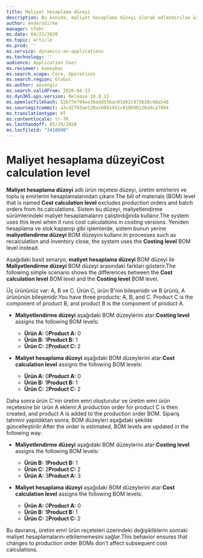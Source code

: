 ```yaml
---
title: Maliyet hesaplama düzeyi
description: Bu konuda, maliyet hesaplama düzeyi olarak adlandırılan ürün reçetesi (BOM) düzeyi açıklanmaktadır. Bu ürün reçetesi düzeyi, üretim ve toplu iş emirlerini hesaplamalarından çıkarır.
author: AndersGirke
manager: tfehr
ms.date: 04/23/2020
ms.topic: article
ms.prod: ''
ms.service: dynamics-ax-applications
ms.technology: ''
audience: Application User
ms.reviewer: kamaybac
ms.search.scope: Core, Operations
ms.search.region: Global
ms.author: aevengir
ms.search.validFrom: 2020-04-23
ms.dyn365.ops.version: Release 10.0.12
ms.openlocfilehash: 52b77e794ee38add556ac01d62c973b38c48a548
ms.sourcegitcommit: a3cd2783ae120ac6681431c010b9b126a9ca7d94
ms.translationtype: HT
ms.contentlocale: tr-TR
ms.lasthandoff: 05/29/2020
ms.locfileid: "3410990"
---
```

# <a name="cost-calculation-level"></a><span data-ttu-id="6d170-104">Maliyet hesaplama düzeyi</span><span class="sxs-lookup"><span data-stu-id="6d170-104">Cost calculation level</span></span>

<span data-ttu-id="6d170-105">**Maliyet hesaplama düzeyi** adlı ürün reçetesi düzeyi, üretim emirlerini ve toplu iş emirlerini hesaplamalarından çıkarır.</span><span class="sxs-lookup"><span data-stu-id="6d170-105">The bill of materials (BOM) level that is named **Cost calculation level** excludes production orders and batch orders from its calculations.</span></span> <span data-ttu-id="6d170-106">Sistem bu düzeyi, maliyetlendirme sürümlerindeki maliyet hesaplamalarını çalıştırdığında kullanır.</span><span class="sxs-lookup"><span data-stu-id="6d170-106">The system uses this level when it runs cost calculations in costing versions.</span></span> <span data-ttu-id="6d170-107">Yeniden hesaplama ve stok kapanışı gibi işlemlerde, sistem bunun yerine **maliyetlendirme düzeyi** BOM düzeyini kullanır.</span><span class="sxs-lookup"><span data-stu-id="6d170-107">In processes such as recalculation and inventory close, the system uses the **Costing level** BOM level instead.</span></span>

<span data-ttu-id="6d170-108">Aşağıdaki basit senaryo, **maliyet hesaplama düzeyi** BOM düzeyi ile **Maliyetlendirme düzeyi** BOM düzeyi arasındaki farkları gösterir.</span><span class="sxs-lookup"><span data-stu-id="6d170-108">The following simple scenario shows the differences between the **Cost calculation level** BOM level and the **Costing level** BOM level.</span></span>

<span data-ttu-id="6d170-109">Üç ürününüz var: A, B ve C. Ürün C, ürün B'nin bileşenidir ve B ürünü, A ürününün bileşenidir.</span><span class="sxs-lookup"><span data-stu-id="6d170-109">You have three products: A, B, and C. Product C is the component of product B, and product B is the component of product A.</span></span>

- <span data-ttu-id="6d170-110">**Maliyetlendirme düzeyi** aşağıdaki BOM düzeylerini atar:</span><span class="sxs-lookup"><span data-stu-id="6d170-110">**Costing level** assigns the following BOM levels:</span></span>

    - <span data-ttu-id="6d170-111">**Ürün A:** 0</span><span class="sxs-lookup"><span data-stu-id="6d170-111">**Product A:** 0</span></span>
    - <span data-ttu-id="6d170-112">**Ürün B:** 1</span><span class="sxs-lookup"><span data-stu-id="6d170-112">**Product B:** 1</span></span>
    - <span data-ttu-id="6d170-113">**Ürün C:** 2</span><span class="sxs-lookup"><span data-stu-id="6d170-113">**Product C:** 2</span></span>

- <span data-ttu-id="6d170-114">**Maliyet hesaplama düzeyi** aşağıdaki BOM düzeylerini atar:</span><span class="sxs-lookup"><span data-stu-id="6d170-114">**Cost calculation level** assigns the following BOM levels:</span></span>

    - <span data-ttu-id="6d170-115">**Ürün A:** 0</span><span class="sxs-lookup"><span data-stu-id="6d170-115">**Product A:** 0</span></span>
    - <span data-ttu-id="6d170-116">**Ürün B:** 1</span><span class="sxs-lookup"><span data-stu-id="6d170-116">**Product B:** 1</span></span>
    - <span data-ttu-id="6d170-117">**Ürün C:** 2</span><span class="sxs-lookup"><span data-stu-id="6d170-117">**Product C:** 2</span></span>

<span data-ttu-id="6d170-118">Daha sonra ürün C'nin üretim emri oluşturulur ve üretim emri ürün reçetesine bir ürün A eklenir.</span><span class="sxs-lookup"><span data-stu-id="6d170-118">A production order for product C is then created, and product A is added to the production order BOM.</span></span> <span data-ttu-id="6d170-119">Sipariş tahmini yapıldıktan sonra, BOM düzeyleri aşağıdaki şekilde güncelleştirilir:</span><span class="sxs-lookup"><span data-stu-id="6d170-119">After the order is estimated, BOM levels are updated in the following way:</span></span>

- <span data-ttu-id="6d170-120">**Maliyetlendirme düzeyi** aşağıdaki BOM düzeylerini atar:</span><span class="sxs-lookup"><span data-stu-id="6d170-120">**Costing level** assigns the following BOM levels:</span></span>

    - <span data-ttu-id="6d170-121">**Ürün B:** 1</span><span class="sxs-lookup"><span data-stu-id="6d170-121">**Product B:** 1</span></span>
    - <span data-ttu-id="6d170-122">**Ürün C:** 2</span><span class="sxs-lookup"><span data-stu-id="6d170-122">**Product C:** 2</span></span>
    - <span data-ttu-id="6d170-123">**Ürün A:** 3</span><span class="sxs-lookup"><span data-stu-id="6d170-123">**Product A:** 3</span></span>

- <span data-ttu-id="6d170-124">**Maliyet hesaplama düzeyi** aşağıdaki BOM düzeylerini atar:</span><span class="sxs-lookup"><span data-stu-id="6d170-124">**Cost calculation level** assigns the following BOM levels:</span></span>

    - <span data-ttu-id="6d170-125">**Ürün A:** 0</span><span class="sxs-lookup"><span data-stu-id="6d170-125">**Product A:** 0</span></span>
    - <span data-ttu-id="6d170-126">**Ürün B:** 1</span><span class="sxs-lookup"><span data-stu-id="6d170-126">**Product B:** 1</span></span>
    - <span data-ttu-id="6d170-127">**Ürün C:** 2</span><span class="sxs-lookup"><span data-stu-id="6d170-127">**Product C:** 2</span></span>

<span data-ttu-id="6d170-128">Bu davranış, üretim emri ürün reçeteleri üzerindeki değişikliklerin sonraki maliyet hesaplamalarını etkilememesini sağlar.</span><span class="sxs-lookup"><span data-stu-id="6d170-128">This behavior ensures that changes to production order BOMs don't affect subsequent cost calculations.</span></span>
